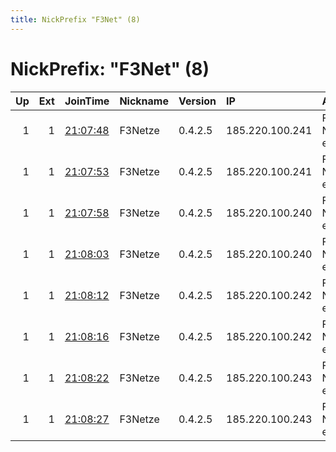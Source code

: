 ```yaml
---
title: NickPrefix "F3Net" (8)
---
```


# NickPrefix: "F3Net" (8)

|   Up |   Ext | JoinTime                                                                                            | Nickname   | Version   | IP              | AS            | CC   |   ORp |   Dirp | OS    | Contact                           |   eFamMembers |
|-----:|------:|:----------------------------------------------------------------------------------------------------|:-----------|:----------|:----------------|:--------------|:-----|------:|-------:|:------|:----------------------------------|--------------:|
|    1 |     1 | [21:07:48](https://metrics.torproject.org/rs.html#details/62F4994C6F3A5B3E590AEECE522591696C8DDEE2) | F3Netze    | 0.4.2.5   | 185.220.100.241 | F3 Netze e.V. | de   |  9000 |   9001 | Linux | F3 Netze &lt;abuse@f3netze.de&gt; |            32 |
|    1 |     1 | [21:07:53](https://metrics.torproject.org/rs.html#details/50AA9FEA6A3A609686276C4CF0C2A1AFB2ECCA1B) | F3Netze    | 0.4.2.5   | 185.220.100.241 | F3 Netze e.V. | de   |  9100 |   9101 | Linux | F3 Netze &lt;abuse@f3netze.de&gt; |            32 |
|    1 |     1 | [21:07:58](https://metrics.torproject.org/rs.html#details/8E38B11E849336D62AB6264FBAE9B03C70F07863) | F3Netze    | 0.4.2.5   | 185.220.100.240 | F3 Netze e.V. | de   |  9100 |   9101 | Linux | F3 Netze &lt;abuse@f3netze.de&gt; |            32 |
|    1 |     1 | [21:08:03](https://metrics.torproject.org/rs.html#details/3C89C80E2699FB6358BBB64FDC9547AFCB5C03F7) | F3Netze    | 0.4.2.5   | 185.220.100.240 | F3 Netze e.V. | de   |  9000 |   9001 | Linux | F3 Netze &lt;abuse@f3netze.de&gt; |            32 |
|    1 |     1 | [21:08:12](https://metrics.torproject.org/rs.html#details/C0AEABA1B55519FE5384AA44D0312BE98216DA71) | F3Netze    | 0.4.2.5   | 185.220.100.242 | F3 Netze e.V. | de   |  9000 |   9001 | Linux | F3 Netze &lt;abuse@f3netze.de&gt; |            32 |
|    1 |     1 | [21:08:16](https://metrics.torproject.org/rs.html#details/9454F82D47EBA0CB0C2A4BFE7966181DBF108147) | F3Netze    | 0.4.2.5   | 185.220.100.242 | F3 Netze e.V. | de   |  9100 |   9101 | Linux | F3 Netze &lt;abuse@f3netze.de&gt; |            32 |
|    1 |     1 | [21:08:22](https://metrics.torproject.org/rs.html#details/E8AD8C4FDC3FE152150C005BB2EAA6A0990B74DF) | F3Netze    | 0.4.2.5   | 185.220.100.243 | F3 Netze e.V. | de   |  9100 |   9101 | Linux | F3 Netze &lt;abuse@f3netze.de&gt; |            32 |
|    1 |     1 | [21:08:27](https://metrics.torproject.org/rs.html#details/9D5A7A81BC6194555CE751F75FB196E4A3982CC5) | F3Netze    | 0.4.2.5   | 185.220.100.243 | F3 Netze e.V. | de   |  9000 |   9001 | Linux | F3 Netze &lt;abuse@f3netze.de&gt; |            32 |
